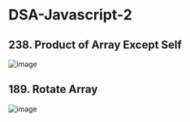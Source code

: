 # DSA-Javascript-2
## 238. Product of Array Except Self
![image](https://github.com/rajakhan017/DSA-Javascript-2/assets/135150598/81435623-127d-4782-aedf-6a8f066c3e33)

## 189. Rotate Array
![image](https://github.com/rajakhan017/DSA-Javascript-2/assets/135150598/2314747f-a081-482f-b22a-4db7e1a51c1d)

